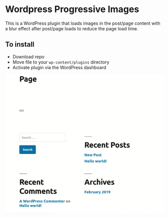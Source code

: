 # Wordpress Progressive Images
This is a WordPress plugin that loads images in the post/page content with a blur effect after post/page loads to reduce the page load time.

## To install
* Download repo
* Move file to your `wp-content/plugins` directory
* Activate plugin via the WordPress dashboard

![Animation](wp-progressive-images.gif)